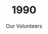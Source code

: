 ---
published: true
layout: "post"
title: "1990"
timeline: "false"
teaserText: "Penatibus nec lorem montes adipiscing porttitor augue quis pulvinar velit et? Penatibus nec lorem montes adipiscing porttitor augue quis pulvinar velit et?"
subtitle: "Our Volunteers"
video: "http://player.vimeo.com/video/68990867"
teaserImg: "1990-teaser.jpg"
featureImg: "1990-feature.jpg"

statistics:
- stat: "982"
  desc: "HIV/AIDS Deaths in Canada."
  link: "http://www.phac-aspc.gc.ca/aids-sida/publication/survreport/2009/dec/9-eng.php"
  type: "webpage"

- stat: "8"
  desc: "million HIV cases globally."
  link: "http://www.worldaidscampaign.org/world-aids-day/history-of-world-aids-day/"
  type: "webpage"

- stat: "5,500,500"
  desc: "estimated HIV cases in Africa and more than 650,000 estimated AIDS cases."
  link: "http://www.avert.org/africa-aids-timeline.htm"
  type: "webpage"

global:
- item: "Ryan White dies and President Bush signs Ryan White Act."
  link: "http://www.youtube.com/watch?v=TNWCo-pIyPE"
  type: "video"

- item: "6th IAS Conference in San Francisco. Protestors boycott the US immigration policy."
  link: "http://www.youtube.com/watch?v=jShPJFc2CP0"
  type: "video"

- item: "First National Conference on Women and AIDS, Boston."
  link: "http://www.worldaidscampaign.org/world-aids-day/history-of-world-aids-day/"
  type: "website"

- item: "Act Up demands clinical trials incorporate women and people of color."
  link: "http://aids.gov/hiv-aids-basics/hiv-aids-101/aids-timeline/"
  type: "website"

- item: "The AIDS ward at Cook County Hospital in Chicago, refuses to treat women."
  link: "http://www.thebody.com/content/art390.html#1990"
  type: "website"

national:
- item: "National AIDS Strategy announced (Canada)."
  link: "http://www.actoronto.org/home.nsf/pages/acttimeline"
  type: "website"

- item: "Canadian HIV Trials Network started."
  link: "http://www.projectremember.ca/TimeLine.aspx"
  type: "website"

- item: "CAHR founded; sponsored by St. Paul's and UBC."
  link: "http://www.projectremember.ca/TimeLine.aspx"
  type: "website"

- item: "CATIE, Canada’s source for HIV and Hepatitis Information, is formed."
  link: "http://www.catie.ca/en/about/work#mission"
  type: "website"

year:
- item: "Nelson Mandela is released from Prison after 27 years behind bars."
  link: "http://www.youtube.com/watch?v=5s8xkjG8bx4"
  type: "video"

- item: "The World Health Organization removes homosexuality from its list of Mental Illnesses."
  link: "http://www.opseu.org/committees/rainbow/may-17-2013.htm"
  type: "website"

- item: "Berners-Lee who in 1990 developed a system of online links called Hypertext Transfer Protocol (or HTTP)"
  link: "http://www.cbc.ca/archives/categories/science-technology/computers/inventing-the-internet-age/the-men-who-invented-the-web.html"
  type: "webpage"

local:
- item: "Dr. Peter Jepson-Young starts a two year video diary series to educate Canadian about living with HIV."
  link: "http://www.cbc.ca/bc/features/drpeter/"
  type: "webpage"

- item: "Gay Games Held in Vancouver."
  link: "http://en.wikipedia.org/wiki/Gay_Games"
  type: "webpage"

- item: "New Vancouver Program For Gay Men 'AIDS Vancouver has alunched a new program of education and information for gay men.' Guide Magazine, Seattle Dec. 90 pg.11"
---